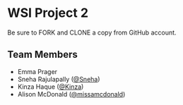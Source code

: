 # WSI Project 2

Be sure to FORK and CLONE a copy from GitHub account.

## Team Members
* Emma Prager
* Sneha Rajulapally ([@Sneha](https://github.com/SnehaRajulapally))
* Kinza Haque ([@Kinza](https://github.com/khaque1))
* Alison McDonald ([@missamcdonald](https://github.com/missamcdonald))